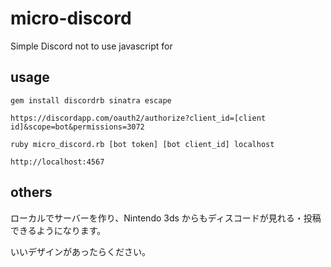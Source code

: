 # micro-discord
Simple Discord not to use javascript for

## usage

`gem install discordrb sinatra escape`

`https://discordapp.com/oauth2/authorize?client_id=[client id]&scope=bot&permissions=3072`

`ruby micro_discord.rb [bot token] [bot client_id] localhost`

`http://localhost:4567`


## others

ローカルでサーバーを作り、Nintendo 3ds からもディスコードが見れる・投稿できるようになります。

いいデザインがあったらください。
